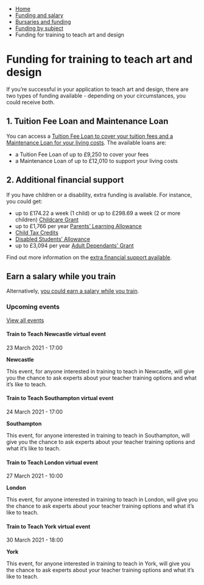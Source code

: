*   [Home](/)
*   [Funding and salary](/funding-and-salary)
*   [Bursaries and funding](/funding-and-salary/overview)
*   [Funding by subject](/funding-and-salary/overview/funding-by-subject)
*   Funding for training to teach art and design

Funding for training to teach art and design
============================================

If you’re successful in your application to teach art and design, there are two types of funding available - depending on your circumstances, you could receive both. 

1\. Tuition Fee Loan and Maintenance Loan
-----------------------------------------

You can access a [Tuition Fee Loan to cover your tuition fees and a Maintenance Loan for your living costs](/node/2410). The available loans are:

*   a Tuition Fee Loan of up to £9,250 to cover your fees
*   a Maintenance Loan of up to £12,010 to support your living costs

2\. Additional financial support
--------------------------------

If you have children or a disability, extra funding is available. For instance, you could get:

*   up to £174.22 a week (1 child) or up to £298.69 a week (2 or more children) [Childcare Grant](https://www.gov.uk/childcare-grant)
*   up to £1,766 per year [Parents’ Learning Allowance](https://www.gov.uk/parents-learning-allowance)
*   [Child Tax Credits](https://www.gov.uk/child-tax-credit)
*   [Disabled Students’ Allowance](https://www.gov.uk/disabled-students-allowances-dsas)
*   up to £3,094 per year [Adult Dependants' Grant](https://www.gov.uk/adult-dependants-grant)

Find out more information on the [extra financial support available](/node/6585). 

Earn a salary while you train
-----------------------------

Alternatively, [you could earn a salary while you train](/node/2388). 

### Upcoming events

[View all events](/teaching-events)

[](/teaching-events/train-to-teach-events/train-to-teach-newcastle-virtual-event-230321)

#### Train to Teach Newcastle virtual event

23 March 2021 - 17:00

**Newcastle**

This event, for anyone interested in training to teach in Newcastle, will give you the chance to ask experts about your teacher training options and what it’s like to teach.

[](/teaching-events/train-to-teach-events/train-to-teach-southampton-virtual-event-240321)

#### Train to Teach Southampton virtual event

24 March 2021 - 17:00

**Southampton**

This event, for anyone interested in training to teach in Southampton, will give you the chance to ask experts about your teacher training options and what it’s like to teach.

[](/teaching-events/train-to-teach-events/train-to-teach-london-virtual-event-270321)

#### Train to Teach London virtual event

27 March 2021 - 10:00

**London**

This event, for anyone interested in training to teach in London, will give you the chance to ask experts about your teacher training options and what it’s like to teach.

[](/teaching-events/train-to-teach-events/train-to-teach-york-virtual-event-300321)

#### Train to Teach York virtual event

30 March 2021 - 18:00

**York**

This event, for anyone interested in training to teach in York, will give you the chance to ask experts about your teacher training options and what it’s like to teach.